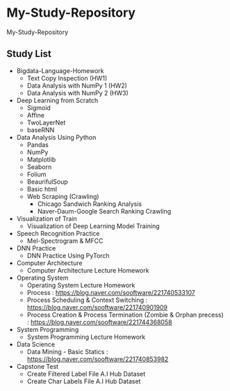 # My-Study-Repository
 My-Study-Repository  
 
 ## Study List
 * Bigdata-Language-Homework  
   + Text Copy Inspection (HW1)  
   + Data Analysis with NumPy 1 (HW2)  
   + Data Analysis with NumPy 2 (HW3)  
 * Deep Learning from Scratch
   + Sigmoid
   + Affine
   + TwoLayerNet
   + baseRNN
 * Data Analysis Using Python
   + Pandas
   + NumPy
   + Matplotlib
   + Seaborn
   + Folium
   + BeaurifulSoup
   + Basic html
   + Web Scraping (Crawling)
     + Chicago Sandwich Ranking Analysis
     + Naver-Daum-Google Search Ranking Crawling  
 * Visualization of Train
   + Visualization of Deep Learning Model Training
 * Speech Recognition Practice
   + Mel-Spectrogram & MFCC
 * DNN Practice
   + DNN Practice Using PyTorch
 * Computer Architecture  
   + Computer Architecture Lecture Homework
 * Operating System
   + Operating System Lecture Homework
   + Process : https://blog.naver.com/sooftware/221740533107
   + Process Scheduling & Context Switching : https://blog.naver.com/sooftware/221740901909
   + Process Creation & Process Termination (Zombie & Orphan precess) : https://blog.naver.com/sooftware/221744368058
 * System Programming
   + System Programming Lecture Homework
 * Data Science
   + Data Mining - Basic Statics : https://blog.naver.com/sooftware/221740853982
 * Capstone Test
   + Create Filtered Label File A.I Hub Dataset
   + Create Char Labels File A.I Hub Dataset

